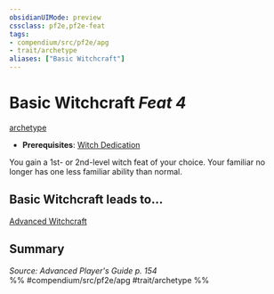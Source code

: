 ```yaml
---
obsidianUIMode: preview
cssclass: pf2e,pf2e-feat
tags:
- compendium/src/pf2e/apg
- trait/archetype
aliases: ["Basic Witchcraft"]
---
```

# Basic Witchcraft  *Feat 4*  
[archetype](/rules/traits/archetype.md)  

- **Prerequisites**: [Witch Dedication](/compendium/feats/witch-dedication-apg.md)

You gain a 1st- or 2nd-level witch feat of your choice. Your familiar no longer has one less familiar ability than normal.

## Basic Witchcraft leads to...

[Advanced Witchcraft](/compendium/feats/advanced-witchcraft-apg.md)

## Summary

*Source: Advanced Player's Guide p. 154*  
%% #compendium/src/pf2e/apg #trait/archetype %%